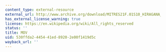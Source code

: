 ```yaml
---
content_type: external-resource
external_url: http://www.archive.org/download/MITRES21F.01S10_HIRAGANA_EXERCISES/1b5.mov
has_external_license_warning: true
license: https://en.wikipedia.org/wiki/All_rights_reserved
status: ''
title: MOV
uid: 530ffda2-4454-41ed-8920-2e00f1419d5c
wayback_url: ''
---
```

